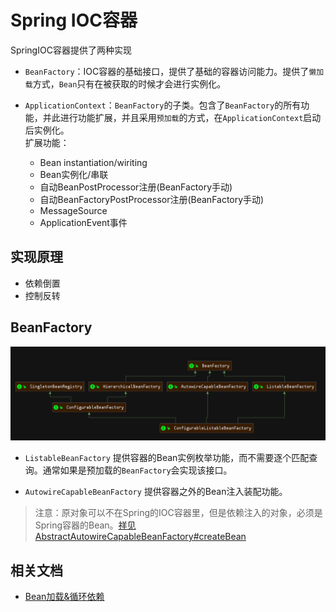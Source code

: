 # Spring IOC容器
SpringIOC容器提供了两种实现
- `BeanFactory`：IOC容器的基础接口，提供了基础的容器访问能力。提供了`懒加载`方式，`Bean`只有在被获取的时候才会进行实例化。

- `ApplicationContext`：`BeanFactory`的子类。包含了`BeanFactory`的所有功能，并此进行功能扩展，并且采用`预加载`的方式，在`ApplicationContext`启动后实例化。  
    扩展功能：
    - Bean instantiation/wiriting
    - Bean实例化/串联
    - 自动BeanPostProcessor注册(BeanFactory手动)
    - 自动BeanFactoryPostProcessor注册(BeanFactory手动)
    - MessageSource
    - ApplicationEvent事件

## 实现原理
- 依赖倒置
- 控制反转

## BeanFactory
![](./img/BeanFactory.png)
- `ListableBeanFactory` 提供容器的Bean实例枚举功能，而不需要逐个匹配查询。通常如果是预加载的`BeanFactory`会实现该接口。

- `AutowireCapableBeanFactory` 提供容器之外的Bean注入装配功能。
>  注意：原对象可以不在Spring的IOC容器里，但是依赖注入的对象，必须是Spring容器的Bean。[祥见AbstractAutowireCapableBeanFactory#createBean](SpringBoot-AbstractAutowireCapableBeanFactory.md#createBean)

## 相关文档
- <a href="./SpringBean加载.md#circularReference">Bean加载&循环依赖</a>
